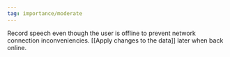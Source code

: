```yaml
---
tag: importance/moderate
---
```

Record speech even though the user is offline to prevent network connection inconveniencies. [[Apply changes to the data]] later when back online.